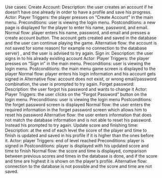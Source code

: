 Use cases:
Create Account:
Description: the user creates an account if he doesn’t have one already in order to have a profile and save his progress.
Actor: Player
Triggers: the player presses on “Create Account” in the main menu.
Preconditions: user is viewing the login menu.
Postconditions: a new page is displayed for the player to enter his name, password, and email.
Normal flow: player enters his name, password, and email and presses a create account button. The account gets created and saved in the database and the user can continue playing the game.
Alternative flow: the account is not saved for some reason( for example no connection to the database server) , and the user is advised to try again.
Sign in:
Description: the user signs in to his already existing account
Actor: Player
Triggers: the  player presses on “Sign in” in the main menu.
Preconditions: user is viewing the login menu.
Postconditions: the main menu game screen is displayed to the player
Normal flow: player enters his login information and his account gets signed in
Alternative flow: account does not exist, or wrong email/password combination, the user is prompted to try again.
Forget password:
Description: the user forgot his password and wants to change it
Actor: Player
Triggers: the user clicks on the “Forgot Password” button on the login menu.
Preconditions: user is viewing the login menu
Postconditions: the forget password screen is displayed
Normal flow: the user enters the required information in the forget password screen which allows him to reset his password
Alternative flow: the user enters information that does not match the database information and is not able to reset his password. Instead his prompted to try again.
Update score and finishing time:
Description: at the end of each level the score of the player and time to finish is updated and saved in his profile if it is higher than the ones before it.
Actor: player
Triggers: end of level reached
Preconditions: player is signed in
Postconditions: player is displayed with his updated score and time to finish
Normal flow: the score and time is displayed, comparison between previous scores and times in the database is done, and if the score and time are highest it is shown on the player’s profile.
Alternative flow: connection to the database is not possible and the score and time are not saved.
